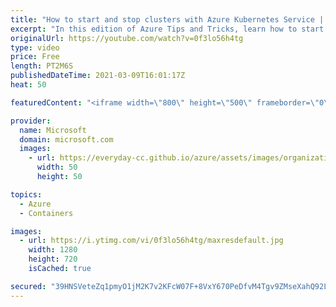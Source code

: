 ```yaml
---
title: "How to start and stop clusters with Azure Kubernetes Service | Azure Tips and Tricks"
excerpt: "In this edition of Azure Tips and Tricks, learn how to start and stop clusters with Microsoft Azure Kubernetes Service   For more tips and tricks, visit: https://aka.ms/azuretipsandtricks  Get started with 12 months of free services and $200 USD in credit. Create your free account today with Microsoft"
originalUrl: https://youtube.com/watch?v=0f3lo56h4tg
type: video
price: Free
length: PT2M6S
publishedDateTime: 2021-03-09T16:01:17Z
heat: 50

featuredContent: "<iframe width=\"800\" height=\"500\" frameborder=\"0\" src=\"https://www.youtube.com/embed/0f3lo56h4tg\" allow=\"accelerometer; autoplay; encrypted-media; gyroscope; picture-in-picture\" allowfullscreen></iframe>"

provider:
  name: Microsoft
  domain: microsoft.com
  images:
    - url: https://everyday-cc.github.io/azure/assets/images/organizations/microsoft.com-50x50.jpg
      width: 50
      height: 50

topics:
  - Azure
  - Containers

images:
  - url: https://i.ytimg.com/vi/0f3lo56h4tg/maxresdefault.jpg
    width: 1280
    height: 720
    isCached: true

secured: "39HNSVeteZq1pmyO1jM2K7v2KFcW07F+8VxY670PeDfvM4Tgv9ZMseXahQ92LAUlAutUlgiJXM1m+g+ZxlXdo8t/UGHPyE4cT5Feq0+xPY06P+BDdiQZZx5bImden2cs/see19WGMijDqfxDzBubwJip2i9u4/jLj4d5AQ50r0PtVGNKlVJXI49RARgLiXlZf0JOlUfTlDtUxpHftaKPqYXHFlF0NwHtft9r1eYqgonvXF2xaDjvwZ4uJx2M+geh4Kh4KC+kzYlVUuuByHaMsA0gBmZIYjXZOvAY1UJGiYYCtl4NraSr+4Bh9th3PBfbGwjXCl0ShHwfn7ucuGUaZUipBFzgIEKF6Sp2Bbqtn3c0+GPZ/yVn8EgQICq2SgOwtgsXnZKxNF5DUB5NWUeNvJ/YhQ77G4RK0OcJV/gMG60=;YEoafeIPx4HNTMUvN1/h0g=="
---
```


